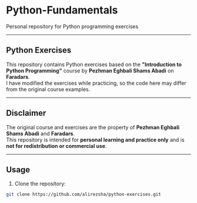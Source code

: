# Python-Fundamentals
Personal repository for Python programming exercises

---

## Python Exercises
This repository contains Python exercises based on the **"Introduction to Python Programming"** course by **Pezhman Eghbali Shams Abadi** on **Faradars**.  
I have modified the exercises while practicing, so the code here may differ from the original course examples.

---

## Disclaimer
The original course and exercises are the property of **Pezhman Eghbali Shams Abadi** and **Faradars**.  
This repository is intended for **personal learning and practice only** and is **not for redistribution or commercial use**.

---

## Usage
1. Clone the repository:

```bash
git clone https://github.com/alirezsha/python-exercises.git
